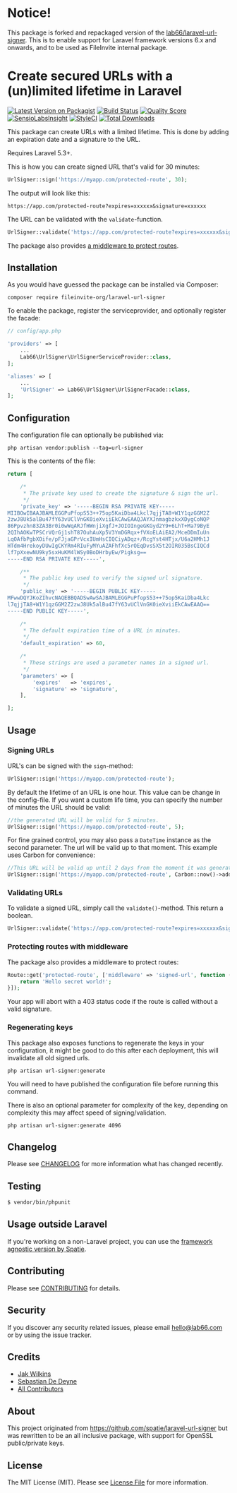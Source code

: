 # Notice!
This package is forked and repackaged version of the [lab66/laravel-url-signer](https://github.com/lab66/laravel-url-signer). This is to enable support for Laravel framework versions 6.x and onwards, and to be used as FileInvite internal package.

# Create secured URLs with a (un)limited lifetime in Laravel

[![Latest Version on Packagist](https://img.shields.io/packagist/v/lab66/laravel-url-signer.svg?style=flat-square)](https://packagist.org/packages/lab66/laravel-url-signer)
[![Build Status](https://img.shields.io/travis/lab66/laravel-url-signer.svg?style=flat-square)](https://travis-ci.org/lab66/laravel-url-signer)
[![Quality Score](https://img.shields.io/scrutinizer/g/lab66/laravel-url-signer.svg?style=flat-square)](https://scrutinizer-ci.com/g/lab66/laravel-url-signer)
[![SensioLabsInsight](https://insight.sensiolabs.com/projects/24f14ee1-92d5-4dfc-a91f-f789fd61f14b/mini.png)](https://insight.sensiolabs.com/projects/24f14ee1-92d5-4dfc-a91f-f789fd61f14b)
[![StyleCI](https://styleci.io/repos/40713346/shield?branch=master)](https://styleci.io/repos/40713346)
[![Total Downloads](https://img.shields.io/packagist/dt/lab66/laravel-url-signer.svg?style=flat-square)](https://packagist.org/packages/lab66/laravel-url-signer)

This package can create URLs with a limited lifetime. This is done by adding an expiration date and a signature to the URL.

Requires Laravel 5.3+.

This is how you can create signed URL that's valid for 30 minutes:

```php
UrlSigner::sign('https://myapp.com/protected-route', 30);
```

The output will look like this:

```
https://app.com/protected-route?expires=xxxxxx&signature=xxxxxx
```

The URL can be validated with the `validate`-function.

```php
UrlSigner::validate('https://app.com/protected-route?expires=xxxxxx&signature=xxxxxx');
```

The package also provides [a middleware to protect routes](https://github.com/fileinvite-org/laravel-url-signer#protecting-routes-with-middleware).

## Installation

As you would have guessed the package can be installed via Composer:

```
composer require fileinvite-org/laravel-url-signer
```

To enable the package, register the serviceprovider, and optionally register the facade:

```php
// config/app.php

'providers' => [
    ...
    Lab66\UrlSigner\UrlSignerServiceProvider::class,
];

'aliases' => [
    ...
    'UrlSigner' => Lab66\UrlSigner\UrlSignerFacade::class,
];
```

## Configuration

The configuration file can optionally be published via:

```
php artisan vendor:publish --tag=url-signer
```

This is the contents of the file:

```php
return [

    /*
     * The private key used to create the signature & sign the url.
     */
    'private_key' => '-----BEGIN RSA PRIVATE KEY-----
MIIBOwIBAAJBAMLEGGPuPfopS53++75op5KaiDba4Lkcl7qjjTA8+W1Y1qzGGM2Z
2zwJ8Uk5alBu47fY63vUClVnGK0ieXviiEkCAwEAAQJAYXJnmagbzkxXDygCoNQP
86Ppvzhn83ZA3Br0i0wWqARJfHWnjiXgfJ+JOIOIngeGKGyd2Y9+6LhT+Ma79ByE
2QIhAOKwTPSCrVQrGj1shT87OuhAuXp5V3YmDGRqx+fVXoELAiEA2/MceDDmIuUn
LqOAfbPgbXOife/pFJjaGPrVcxIUmHsCIQCiyADqz+/RcgYst4HTjx/U6a2HMh1J
HTdm4HrekoyDUwIgCKYRm4RIuFyMYuAZAFhfXc5rOEqDvsSX5t2OIR035BsCIQCd
lf7pXxewNU9ky5sxHuKM4lWSy0BoDHrbyEw/Pigksg==
-----END RSA PRIVATE KEY-----',

    /**
     * The public key used to verify the signed url signature.
     */
    'public_key' => '-----BEGIN PUBLIC KEY-----
MFwwDQYJKoZIhvcNAQEBBQADSwAwSAJBAMLEGGPuPfopS53++75op5KaiDba4Lkc
l7qjjTA8+W1Y1qzGGM2Z2zwJ8Uk5alBu47fY63vUClVnGK0ieXviiEkCAwEAAQ==
-----END PUBLIC KEY-----',

    /*
     * The default expiration time of a URL in minutes.
     */
    'default_expiration' => 60,

    /*
     * These strings are used a parameter names in a signed url.
     */
    'parameters' => [
        'expires'   => 'expires',
        'signature' => 'signature',
    ],

];
```
## Usage

### Signing URLs
URL's can be signed with the `sign`-method:
```php
UrlSigner::sign('https://myapp.com/protected-route');
```
By default the lifetime of an URL is one hour. This value can be change in the config-file.
If you want a custom life time, you can specify the number of minutes the URL should be valid:

```php
//the generated URL will be valid for 5 minutes.
UrlSigner::sign('https://myapp.com/protected-route', 5);
```

For fine grained control, you may also pass a `DateTime` instance as the second parameter. The url
will be valid up to that moment. This example uses Carbon for convenience:
```php
//This URL will be valid up until 2 days from the moment it was generated.
UrlSigner::sign('https://myapp.com/protected-route', Carbon::now()->addDays(2) );
```

### Validating URLs
To validate a signed URL, simply call the `validate()`-method. This return a boolean.
```php
UrlSigner::validate('https://app.com/protected-route?expires=xxxxxx&signature=xxxxxx');
```

### Protecting routes with middleware
The package also provides a middleware to protect routes:

```php
Route::get('protected-route', ['middleware' => 'signed-url', function () {
    return 'Hello secret world!';
}]);
```
Your app will abort with a 403 status code if the route is called without a valid signature.

### Regenerating keys

This package also exposes functions to regenerate the keys in your configuration, it might be good to do this after each deployment, this will invalidate all old signed urls.

```
php artisan url-signer:generate
```

You will need to have published the configuration file before running this command.

There is also an optional parameter for complexity of the key, depending on complexity this may affect speed of signing/validation.

```
php artisan url-signer:generate 4096
```

## Changelog

Please see [CHANGELOG](CHANGELOG.md) for more information what has changed recently.

## Testing

``` bash
$ vendor/bin/phpunit
```

## Usage outside Laravel

If you're working on a non-Laravel project, you can use the [framework agnostic version by Spatie](https://github.com/spatie/url-signer).

## Contributing

Please see [CONTRIBUTING](CONTRIBUTING.md) for details.

## Security

If you discover any security related issues, please email hello@lab66.com or by using the issue tracker.

## Credits

- [Jak Wilkins](https://github.com/lab66)
- [Sebastian De Deyne](https://github.com/sebastiandedeyne)
- [All Contributors](../../contributors)

## About

This project originated from https://github.com/spatie/laravel-url-signer but was rewritten to be an all inclusive package, with support for OpenSSL public/private keys.

## License

The MIT License (MIT). Please see [License File](LICENSE.md) for more information.
